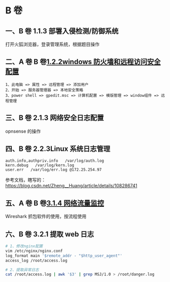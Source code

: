 # B 卷

## 一、B 卷 1.1.3 部署入侵检测/防御系统

打开火狐浏览器，登录管理系统，根据题目操作

## 二、A 卷 B 卷[1.2.2windows 防火墙和远程访问安全配置](https://blog.csdn.net/zwf8558/article/details/127623715?spm=1001.2101.3001.6661.1&utm_medium=distribute.pc_relevant_t0.none-task-blog-2%7Edefault%7ECTRLIST%7ERate-1-127623715-blog-127581579.pc_relevant_multi_platform_whitelistv3&depth_1-utm_source=distribute.pc_relevant_t0.none-task-blog-2%7Edefault%7ECTRLIST%7ERate-1-127623715-blog-127581579.pc_relevant_multi_platform_whitelistv3&utm_relevant_index=1)

```
1、此电脑 => 属性 => 远程管理 => 添加用户
2、开始 => 服务器管理器 => 本地安全策略
3、power shell => gpedit.msc => 计算机配置 => 模版管理 => window组件 => 远程管理
```

## 三、B 卷 2.1.3 网络安全日志配置

opnsense 的操作

## 四、B 卷 2.2.3Linux 系统日志管理

```
auth.info,authpriv.info   /var/log/auth.log
kern.debug   /var/log/kern.log
user.err   /var/log/err.log @172.25.254.97
```

参考文档，瞎写的：https://blog.csdn.net/Zheng__Huang/article/details/108286741

## 五、A 卷 B 卷[3.1.4 网络流量监控](https://blog.csdn.net/zwf8558/article/details/127624058?spm=1001.2101.3001.6650.6&utm_medium=distribute.pc_relevant.none-task-blog-2%7Edefault%7EOPENSEARCH%7ERate-6-127624058-blog-127623715.pc_relevant_recovery_v2&depth_1-utm_source=distribute.pc_relevant.none-task-blog-2%7Edefault%7EOPENSEARCH%7ERate-6-127624058-blog-127623715.pc_relevant_recovery_v2&utm_relevant_index=7)

Wireshark 抓包软件的使用，按流程使用

## 六、B 卷 3.2.1 提取 web 日志

```bash
# 1、修改nginx配置
vim /etc/nginx/nginx.conf
log_format main '$remote_addr - "$http_user_agent"'
access_log /root/access.log

# 2、提取异常日志
cat /root/access.log | awk '$3' | grep MSJ/1.0 > /root/danger.log
```

